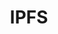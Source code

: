 ---
title: IPFS
slug: ipfs
icon: 
description: If you have a website on IPFS, here's how to link it to your Handshake name.
offline: false
handshake: false
url: https://docs.ipfs.tech/how-to/websites-on-ipfs/link-a-domain/#handshake
docs: 
repo: https://docs.ipfs.tech/project/repository-guide/#fetch-or-contribute-to-ipfs-code
owner: http://twitter.com/ipfs
priority: 3
---